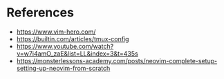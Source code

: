 # References
- https://www.vim-hero.com/
- https://builtin.com/articles/tmux-config
- https://www.youtube.com/watch?v=w7i4amO_zaE&list=LL&index=3&t=435s
- https://monsterlessons-academy.com/posts/neovim-complete-setup-setting-up-neovim-from-scratch
